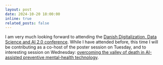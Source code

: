 ```yaml
---
layout: post
date: 2024-10-20 18:00:00
inline: true
related_posts: false
---
```


I am very much looking forward to attending the [Danish Digitalization, Data Science and AI 2.0 conference](https://d3aconference.dk/d3a-2-0/). While I have attended before, this time I will be contributing as a co-host of the poster session on Tuesday, and to interesting session on Wednesday: [overcoming the valley of death in AI-assisted preventive mental-health technology](https://d3aconference.dk/overcoming-the-valley-of-death-in-ai-assisted-preventive-mental-health-technology/). 
